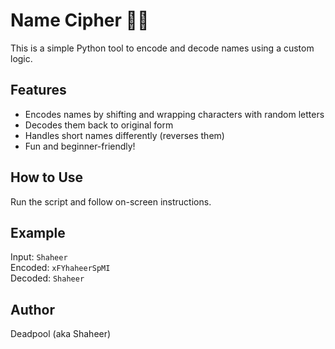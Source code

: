 # Name Cipher 🕵️‍♂️

This is a simple Python tool to encode and decode names using a custom logic.

## Features
- Encodes names by shifting and wrapping characters with random letters
- Decodes them back to original form
- Handles short names differently (reverses them)
- Fun and beginner-friendly!

## How to Use
Run the script and follow on-screen instructions.

## Example
Input: `Shaheer`  
Encoded: `xFYhaheerSpMI`  
Decoded: `Shaheer`

## Author
Deadpool (aka Shaheer)
